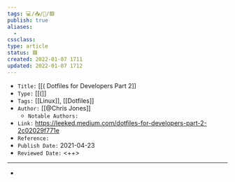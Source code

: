 ```yaml
---
tags: 💻️/📥️/📰️/🟥️
publish: true
aliases:
  - 
cssclass: 
type: article
status: 🟥️
created: 2022-01-07 1711
updated: 2022-01-07 1712
---
```


- `Title:` [[( Dotfiles for Developers Part 2]]
- `Type:` [[(]]
- `Tags:` [[Linux]], [[Dotfiles]]
- `Author:` [[@Chris Jones]]
	- `Notable Authors:` 
- `Link:` <https://leeked.medium.com/dotfiles-for-developers-part-2-2c02029f771e>
- `Reference:` 
- `Publish Date:` 2021-04-23
- `Reviewed Date:` <++>

---

- 

